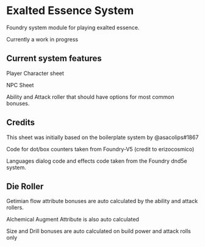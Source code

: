 # Exalted Essence System

Foundry system module for playing exalted essence.

Currently a work in progress

## Current system features

Player Character sheet

NPC Sheet

Ability and Attack roller that should have options for most common bonuses.

## Credits

This sheet was initially based on the boilerplate system by @asacolips#1867

Code for dot/box counters taken from Foundry-V5 (credit to erizocosmico)

Languages dialog code and effects code taken from the Foundry dnd5e system.

## Die Roller

Getimian flow attribute bonuses are auto calculated by the ability and attack rollers.

Alchemical Augment Attribute is also auto calculated

Size and Drill bonuses are auto calculated on build power and attack rolls only

